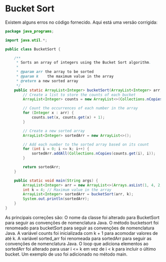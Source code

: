 # Bucket Sort

Existem alguns erros no código fornecido. Aqui está uma versão corrigida:

```java
package java_programs;

import java.util.*;

public class BucketSort {

    /**
     * Sorts an array of integers using the Bucket Sort algorithm.
     *
     * @param arr the array to be sorted
     * @param k    the maximum value in the array
     * @return a new sorted array
     */
    public static ArrayList<Integer> bucketSort(ArrayList<Integer> arr, int k) {
        // Create a list to store the counts of each bucket
        ArrayList<Integer> counts = new ArrayList<>(Collections.nCopies(k + 1, 0));

        // Count the occurrences of each number in the array
        for (Integer x : arr) {
            counts.set(x, counts.get(x) + 1);
        }

        // Create a new sorted array
        ArrayList<Integer> sortedArr = new ArrayList<>();

        // Add each number to the sorted array based on its count
        for (int i = 0; i <= k; i++) {
            sortedArr.addAll(Collections.nCopies(counts.get(i), i));
        }

        return sortedArr;
    }

    public static void main(String args) {
        ArrayList<Integer> arr = new ArrayList<>(Arrays.asList(1, 4, 2, 3, 1, 2, 4));
        int k = 4; // Maximum value in the array
        ArrayList<Integer> sortedArr = bucketSort(arr, k);
        System.out.println(sortedArr);
    }
}
```

As principais correções são:
O nome da classe foi alterado para BucketSort para seguir as convenções de nomenclatura Java.
O método bucketsort foi renomeado para bucketSort para seguir as convenções de nomenclatura Java.
A variável counts foi inicializada com k + 1 para acomodar valores de até k.
A variável sorted_arr foi renomeada para sortedArr para seguir as convenções de nomenclatura Java.
O loop que adiciona elementos ao sortedArr foi alterado para usar i <= k em vez de i < k para incluir o último bucket.
Um exemplo de uso foi adicionado no método main.
